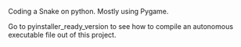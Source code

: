 Coding a Snake on python.
Mostly using Pygame.

Go to pyinstaller_ready_version to see how to compile an autonomous executable file out of this project.
